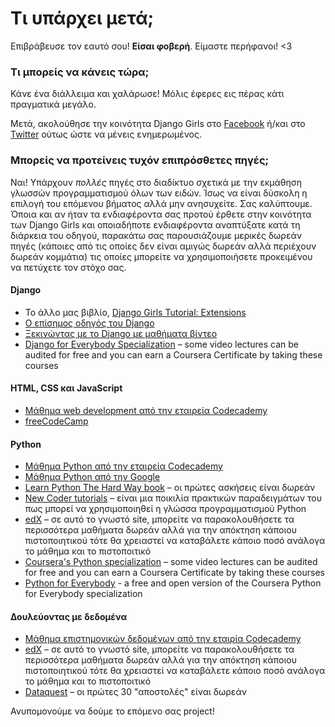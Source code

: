# Τι υπάρχει μετά;

Επιβράβευσε τον εαυτό σου! **Είσαι φοβερή**. Είμαστε περήφανοι! <3

### Τι μπορείς να κάνεις τώρα;

Κάνε ένα διάλλειμα και χαλάρωσε! Μόλις έφερες εις πέρας κάτι πραγματικά μεγάλο.

Μετά, ακολούθησε την κοινότητα Django Girls στο [Facebook](http://facebook.com/djangogirls) ή/και στο [Twitter](https://twitter.com/djangogirls) ούτως ώστε να μένεις ενημερωμένος.

### Μπορείς να προτείνεις τυχόν επιπρόσθετες πηγές;

Ναι! Υπάρχουν *πολλές* πηγές στο διαδίκτυο σχετικά με την εκμάθηση γλωσσών προγραμματισμού όλων των ειδών. Ίσως να είναι δύσκολη η επιλογή του επόμενου βήματος αλλά μην ανησυχείτε. Σας καλύπτουμε. Όποια και αν ήταν τα ενδιαφέροντα σας προτού έρθετε στην κοινότητα των Django Girls και οποιαδήποτε ενδιαφέροντα αναπτύξατε κατά τη διάρκεια του οδηγού, παρακάτω σας παρουσιάζουμε μερικές δωρεάν πηγές (κάποιες από τις οποίες δεν είναι αμιγώς δωρεάν αλλά περιέχουν δωρεάν κομμάτια) τις οποίες μπορείτε να χρησιμοποιήσετε προκειμένου να πετύχετε τον στόχο σας.

#### Django

- Το άλλο μας βιβλίο, [Django Girls Tutorial: Extensions](https://tutorial-extensions.djangogirls.org/)
- [Ο επίσημος οδηγός του Django](https://docs.djangoproject.com/en/2.2/intro/tutorial01/)
- [Ξεκινώντας με το Django με μαθήματα βίντεο](http://www.gettingstartedwithdjango.com/)
- [Django for Everybody Specialization](https://www.coursera.org/specializations/django) – some video lectures can be audited for free and you can earn a Coursera Certificate by taking these courses

#### HTML, CSS και JavaScript

- [Μάθημα web development από την εταιρεία Codecademy](https://www.codecademy.com/learn/paths/web-development)
- [freeCodeCamp](https://www.freecodecamp.org/)

#### Python

- [Μάθημα Python από την εταιρεία Codecademy](https://www.codecademy.com/learn/learn-python)
- [Μάθημα Python από την Google](https://developers.google.com/edu/python/)
- [Learn Python The Hard Way book](http://learnpythonthehardway.org/book/) – οι πρώτες ασκήσεις είναι δωρεάν
- [New Coder tutorials](http://newcoder.io/tutorials/) – είναι μια ποικιλία πρακτικών παραδειγμάτων του πως μπορεί να χρησιμοποιηθεί η γλώσσα προγραμματισμού Python
- [edX](https://www.edx.org/course?search_query=python) – σε αυτό το γνωστό site, μπορείτε να παρακολουθήσετε τα περισσότερα μαθήματα δωρεάν αλλά για την απόκτηση κάποιου πιστοποιητικού τότε θα χρειαστεί να καταβάλετε κάποιο ποσό ανάλογα το μάθημα και το πιστοποιτικό
- [Coursera's Python specialization](https://www.coursera.org/specializations/python) – some video lectures can be audited for free and you can earn a Coursera Certificate by taking these courses
- [Python for Everybody](https://www.py4e.com/) - a free and open version of the Coursera Python for Everybody specialization

#### Δουλεύοντας με δεδομένα

- [Μάθημα επιστημονικών δεδομένων από την εταιρία Codecademy](https://www.codecademy.com/learn/paths/data-science)
- [edX](https://www.edx.org/course/?search_query=python&subject=Data%20Analysis%20%26%20Statistics) – σε αυτό το γνωστό site, μπορείτε να παρακολουθήσετε τα περισσότερα μαθήματα δωρεάν αλλά για την απόκτηση κάποιου πιστοποιητικού τότε θα χρειαστεί να καταβάλετε κάποιο ποσό ανάλογα το μάθημα και το πιστοποιτικό
- [Dataquest](https://www.dataquest.io/) – οι πρώτες 30 "αποστολές" είναι δωρεάν

Ανυπομονούμε να δούμε το επόμενο σας project!